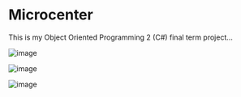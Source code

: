 # Microcenter
This is my Object Oriented Programming 2 (C#) final term project...

![image](https://user-images.githubusercontent.com/74089103/132493476-c80a302a-d4c7-4b4b-9a93-37d5b57024ef.png)

![image](https://user-images.githubusercontent.com/74089103/132494615-e1509163-a34c-4d31-a10b-529fcd21b94b.png)

![image](https://user-images.githubusercontent.com/74089103/132494835-46757b47-bc3c-4e91-9d31-04210be69115.png)

